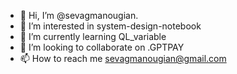 - 👋 Hi, I’m @sevagmanougian.
- 👀 I’m interested in  system-design-notebook
- 🌱 I’m currently learning QL_variable
- 💞️ I’m looking to collaborate on .GPTPAY
- 📫 How to reach me sevagmanougian@gmail.com

<!---
sevagmanougian/sevagmanougian is a ✨ special ✨ repository because its `README.md` (this file) appears on your GitHub profile.
You can click the Preview link to take a look at your changes.
--->

